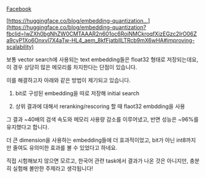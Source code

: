 [Facebook](https://www.facebook.com/byeongheon.lee.98/posts/pfbid02VyPApHYJMyAJgoXjrLzxRbFpp9pCvAjWX8A1SbBaheJkP3LhBGGHv5UQthb1rZrgl)

[https://huggingface.co/blog/embedding-quantization...](https://huggingface.co/blog/embedding-quantization?fbclid=IwZXh0bgNhZW0CMTAAAR2n601oc6RoiNMCkroqfXizEGzc2IrO06Za9cyP1Xo6Onxvl7X4aTw-HL4_aem_8kfFjatblILTRcb9mX6wHA#improving-scalability)

보통 vector search에 사용되는 text embedding들은 float32 형태로 저장되는데요, 이 경우 상당히 많은 메모리를 차지한다는 단점이 있습니다.

이를 해결하고자 아래와 같은 방법이 제기되고 있습니다.

1) bit로 구성된 embedding을 따로 저장해 initial search

2) 상위 결과에 대해서 reranking/rescoring 할 때 flaot32 embdding을 사용

그 결과 ~40배의 검색 속도와 메모리 사용량 감소를 이루어냈고, 반면 성능은 ~96%를 유지했다고 합니다.

더 큰 dimension을 사용하는 embedding들에 더 효과적이었고, bit가 아닌 int8까지만 줄여도 유의미한 효과를 볼 수 있었다고 하네요.

직접 시험해보지 않으면 모르고, 한국어 관련 task에서 결과가 나온 것은 아니지만, 충분히 실험해 볼만한 주제라고 생각됩니다!